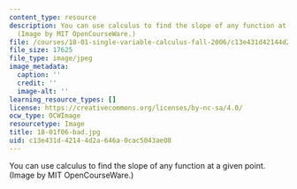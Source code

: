 ```yaml
---
content_type: resource
description: You can use calculus to find the slope of any function at a given point.
  (Image by MIT OpenCourseWare.)
file: /courses/18-01-single-variable-calculus-fall-2006/c13e431d42144d2a646a0cac5043ae08_18-01f06-bad.jpg
file_size: 17625
file_type: image/jpeg
image_metadata:
  caption: ''
  credit: ''
  image-alt: ''
learning_resource_types: []
license: https://creativecommons.org/licenses/by-nc-sa/4.0/
ocw_type: OCWImage
resourcetype: Image
title: 18-01f06-bad.jpg
uid: c13e431d-4214-4d2a-646a-0cac5043ae08
---
```

You can use calculus to find the slope of any function at a given point. (Image by MIT OpenCourseWare.)